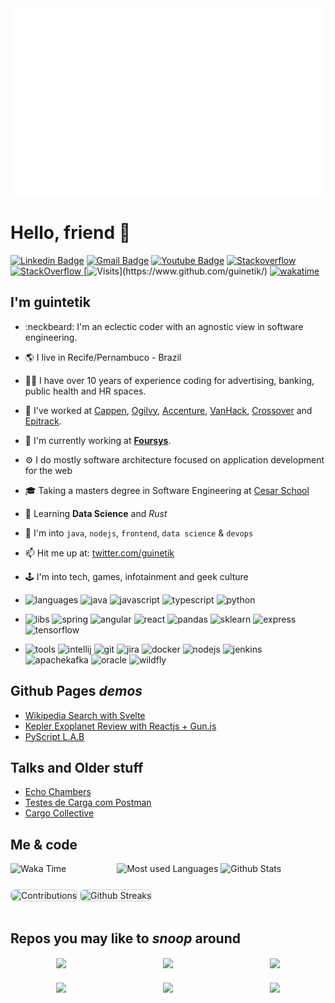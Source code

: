 <img src="./header.svg" width="100%" height="300">

# Hello, friend 👋

[![Linkedin Badge](https://img.shields.io/badge/-LinkedIn-blue?style=flat-square&logo=Linkedin&logoColor=white&link=https://www.linkedin.com/in/guinetik/)](https://www.linkedin.com/in/guinetik/)
[![Gmail Badge](https://img.shields.io/badge/-Gmail-c14438?style=flat-square&logo=Gmail&logoColor=white&link=mailto:guinetik@gmail.com)](mailto:guinetik@gmail.com)
[![Youtube Badge](https://img.shields.io/youtube/channel/views/UCj8l9a39AcNVj_pdtjTmpfw)](https://www.youtube.com/channel/UCj8l9a39AcNVj_pdtjTmpfw)
[![Stackoverflow](https://github.com/Rishit-dagli/Rishit-dagli/blob/master/badges/stackoverflow.svg)](https://stackoverflow.com/users/1293664/guinetik)
<a href="https://stackoverflow.com/users/1293664/guinetik" target="_blank">
<img alt="StackOverflow"
src="https://stackoverflow-badge.vercel.app/?userID=1293664" />
</a>
[![Visits](https://komarev.com/ghpvc/?username=guinetik&label=Profile%20views&color=blueviolet&style=flat&label=Visitors:)](https://www.github.com/guinetik/)
[![wakatime](https://wakatime.com/badge/user/bd313e2a-0621-4893-8b72-922274e316de.svg)](https://wakatime.com/@bd313e2a-0621-4893-8b72-922274e316de)

## I'm guintetik

- :neckbeard: I'm an eclectic coder with an agnostic view in software engineering.
- 🌎 I live in Recife/Pernambuco - Brazil
- 👨‍💼 I have over 10 years of experience coding for advertising, banking, public health and HR spaces.
- 🏬 I've worked at [Cappen](https://cappen.com), [Ogilvy](https://ogilvy.com.br), [Accenture](https://accenture.com), [VanHack](https://vanhack.com), [Crossover](https://crossover.com) and [Epitrack](https://epitrack.com.br).
- 🏢 I'm currently working at **[Foursys](https://foursys.com.br)**.
- ⚙️ I do mostly software architecture focused on application development for the web
- 🎓 Taking a masters degree in Software Engineering at [Cesar School](https://www.cesar.school/)
- 🌱 Learning **Data Science** and _Rust_
- 💬 I'm into `java`, `nodejs`, `frontend`, `data science` & `devops`
- 📫 Hit me up at: [twitter.com/guinetik](https://twitter.com/guinetik)
- 🕹️ I'm into tech, games, infotainment and geek culture

- ![languages](https://img.shields.io/static/v1?label=&message=languages:&color=blueviolet&style=flat-square)
  ![java](https://img.shields.io/static/v1?logo=java&label=&message=java&color=36465D&logoColor=AAA&style=flat-square)
  ![javascript](https://img.shields.io/static/v1?logo=javascript&label=&message=javascript&color=36465D&logoColor=AAA&style=flat-square&link=)
  ![typescript](https://img.shields.io/static/v1?logo=typescript&label=&message=typescript&color=36465D&logoColor=AAA&style=flat-square&link=)
  ![python](https://img.shields.io/static/v1?logo=python&label=&message=python&color=36465D&logoColor=AAA&style=flat-square)

- ![libs](https://img.shields.io/static/v1?label=&message=libs:&color=important&style=flat-square)
  ![spring](https://img.shields.io/static/v1?logo=springboot&label=&message=spring&color=36465D&logoColor=AAA&style=flat-square)
  ![angular](https://img.shields.io/static/v1?logo=angular&label=&message=angular&color=36465D&logoColor=AAA&style=flat-square)
  ![react](https://img.shields.io/static/v1?logo=react&label=&message=react&color=36465D&logoColor=AAA&style=flat-square)
  ![pandas](https://img.shields.io/static/v1?logo=pandas&label=&message=pandas&color=36465D&logoColor=AAA&style=flat-square)
  ![sklearn](https://img.shields.io/static/v1?logo=scikitlearn&label=&message=sklearn&color=36465D&logoColor=AAA&style=flat-square)
  ![express](https://img.shields.io/static/v1?logo=nodedotjs&label=&message=express&color=36465D&logoColor=AAA&style=flat-square)
  ![tensorflow](https://img.shields.io/static/v1?logo=tensorflow&label=&message=tensorflow&color=36465D&logoColor=AAA&style=flat-square)

- ![tools](https://img.shields.io/static/v1?label=&message=tools:&color=critical&style=flat-square)
  ![intellij](https://img.shields.io/static/v1?logo=jetbrains&label=&message=intellij&color=36465D&logoColor=AAA&style=flat-square)
  ![git](https://img.shields.io/static/v1?logo=git&label=&message=git&color=36465D&logoColor=AAA&style=flat-square)
  ![jira](https://img.shields.io/static/v1?logo=jira&label=&message=jira&color=36465D&logoColor=AAA&style=flat-square)
  ![docker](https://img.shields.io/static/v1?logo=docker&label=&message=docker&color=36465D&logoColor=AAA&style=flat-square)
  ![nodejs](https://img.shields.io/static/v1?logo=nodedotjs&label=&message=nodejs&color=36465D&logoColor=AAA&style=flat-square&link=)
  ![jenkins](https://img.shields.io/static/v1?logo=jenkins&label=&message=jenkins&color=36465D&logoColor=AAA&style=flat-square)
  ![apachekafka](https://img.shields.io/static/v1?logo=apachekafka&label=&message=kafka&color=36465D&logoColor=AAA&style=flat-square&link=)
  ![oracle](https://img.shields.io/static/v1?logo=oracle&label=&message=oracle&color=36465D&logoColor=AAA&style=flat-square&link=)
  ![wildfly](https://img.shields.io/static/v1?logo=redhat&label=&message=wildfly&color=36465D&logoColor=AAA&style=flat-square)

## Github Pages _demos_

- [Wikipedia Search with Svelte](https://guinetik.github.io/vanguard-js/svelte-wikipedia-app/demo/)
- [Kepler Exoplanet Review with Reactjs + Gun.js](https://guinetik.github.io/kepler-exoplanets-review/demo/)
- [PyScript L.A.B](https://guinetik.github.io/python-ds/)

## Talks and Older stuff

- [Echo Chambers](https://pitch.com/embed/4034086b-a88d-4fe7-9d21-4d42383dcb42)
- [Testes de Carga com Postman](https://docs.google.com/presentation/d/1dHSKsH5S1SKCSgJNQPHf2LN-korjOJBp/edit?usp=sharing&ouid=109727319701909715868&rtpof=true&sd=true)
- [Cargo Collective](https://cargocollective.com/guinetik/)

## Me & code

<div
  class="parent"
  style="
    display: grid;
    grid-auto-flow: column;
    align-items: stretch;
    justify-items: stretch;
  "
>
  <div class="div1" style="grid-area: 1 / 1 / 2 / 3">
    <img
      alt="Waka Time"
      width="100%"
      src="https://github-readme-stats.vercel.app/api/wakatime?username=guinetik&theme=github_dark&count_private=true&cache_seconds=1800&layout=compact"
    />
  </div>

  <div class="div2" style="grid-area: 1 / 3 / 3 / 5; padding-left: 10px">
    <img
      alt="Most used Languages"
      width="100%"
      src="https://github-readme-stats.vercel.app/api/top-langs/?username=guinetik&langs_count=10&theme=blueberry&layout=compact&count_private=true&cache_seconds=1800"
    />
    <img
      width="100%"
      alt="Github Stats"
      src="https://github-readme-stats.vercel.app/api?username=guinetik&show_icons=true&theme=blueberry&count_private=true&hide=issues,contribs"
    />
  </div>
  <div class="div3" style="grid-area: 2 / 1 / 3 / 5; margin-top: 5%">
    <img
      width="100%"
      style="border: 0.12em solid #ccc; border-radius: 0.5em"
      alt="Contributions"
      src="https://activity-graph.herokuapp.com/graph?username=guinetik&bg_color=0D1117&color=8266f2&line=8266f2&point=ba66f2&hide_border=true"
    />
    <img
      width="100%"
      alt="Github Streaks"
      style="border: 0.12em solid #ccc; border-radius: 0.5em"
      src="https://github-readme-streak-stats.herokuapp.com/?user=guinetik&langs_count=8&count_private=true&layout=compact&theme=blueberry&hide_border=true"
      style="border: 2px; border-radius: 25px"
    />
  </div>
</div>

<br/>

## Repos you may like to _snoop_ around

<div
  width="100%"
  style="
    display: grid;
    grid-template-columns: 1fr 1fr 1fr;
    grid-template-rows: 1fr;
    grid-column-gap: 10px;
    grid-row-gap: 20px;
    justify-items: stretch;
    align-items: center;
  "
>
  <a href="https://github.com/guinetik/gui-configs">
    <center>
      <img
        align="center"
        src="https://github-readme-stats.vercel.app/api/pin/?username=guinetik&repo=gui-configs&theme=nightowl&show_owner=true"
      />
    </center>
  </a>
  <a href="https://github.com/guinetik/vanguard-js">
    <center>
      <img
        align="center"
        src="https://github-readme-stats.vercel.app/api/pin/?username=guinetik&repo=vanguard-js&theme=nightowl&show_owner=true"
      />
    </center>
  </a>
  <a href="https://github.com/guinetik/tempo-cc-backend">
    <center>
      <img
        align="center"
        src="https://github-readme-stats.vercel.app/api/pin/?username=guinetik&repo=tempo-cc-backend&theme=nightowl&show_owner=true"
      />
    </center>
  </a>
  <a href="https://github.com/guinetik/python-ds">
    <center>
      <img
        align="center"
        src="https://github-readme-stats.vercel.app/api/pin/?username=guinetik&repo=python-ds&theme=nightowl&show_owner=true"
      />
    </center>
  </a>
  <a href="https://github.com/guinetik/sails-studies">
    <center>
      <img
        align="center"
        src="https://github-readme-stats.vercel.app/api/pin/?username=guinetik&repo=sails-studies&theme=nightowl&show_owner=true"
      />
    </center>
  </a>
  <a href="https://github.com/guinetik/epihack-appgen">
    <center>
      <img
        align="center"
        src="https://github-readme-stats.vercel.app/api/pin/?username=guinetik&repo=epihack-appgen&theme=nightowl&show_owner=true"
      />
    </center>
  </a>
</div>
<br/>
<br/>